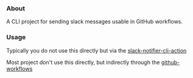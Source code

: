 ### About

A CLI project for sending slack messages usable in GitHub workflows.

### Usage

Typically you do not use this directly but via the [slack-notifier-cli-action](https://github.com/monta-app/slack-notifier-cli-action)

Most project don't use this directly, but indirectly through the [github-workflows](https://github.com/monta-app/github-workflows)
